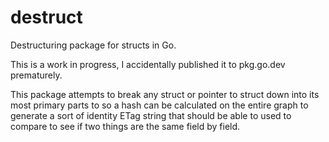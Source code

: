 # destruct
Destructuring package for structs in Go.

This is a work in progress, I accidentally published it to pkg.go.dev prematurely.

This package attempts to break any struct or pointer to struct down into its most primary parts to so a hash can be
calculated on the entire graph to generate a sort of identity ETag string that should be able to used to compare to see
if two things are the same field by field.
